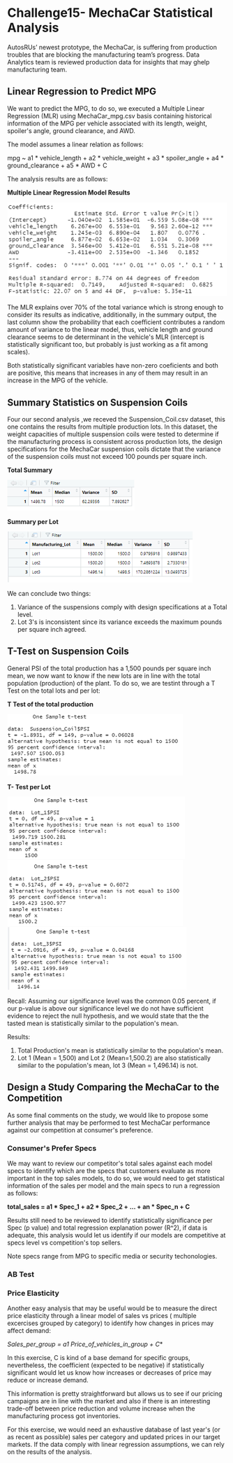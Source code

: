 # Challenge15- MechaCar Statistical Analysis

AutosRUs’ newest prototype, the MechaCar, is suffering from production troubles that are blocking the manufacturing team’s progress. Data Analytics team is reviewed production data for insights that may ghelp manufacturing team. 

## Linear Regression to Predict MPG

We want to predict the MPG, to do so, we executed a Multiple Linear Regression (MLR) using MechaCar_mpg.csv basis containing historical information of the MPG per vehicle associated with its length, weight, spoiler's angle, ground clearance, and AWD. 

The model assumes a linear relation as follows: 

mpg ~ a1 * vehicle_length + a2 * vehicle_weight + a3 * spoiler_angle + a4 * ground_clearance + a5 * AWD + C

The analysis results are as follows: 

**Multiple Linear Regression Model Results**


![MLR](MLR.png)

The MLR explains over 70% of the total variance which is strong enough to consider its results as indicative, additionally, in the summary output, the last column show the probability that each coefficient contributes a random amount of variance to the linear model, thus, vehicle length and ground clearance seems to de determinant in the vehicle's MLR (intercept is statistically significant too, but probably is just working as a fit among scales). 

Both statistically significant variables have non-zero coeficients and both are positive, this means that increases in any of them may result in an increase in the MPG of the vehicle. 

## Summary Statistics on Suspension Coils

Four our second analysis ,we receved the Suspension_Coil.csv dataset, this one contains the results from multiple production lots. In this dataset, the weight capacities of multiple suspension coils were tested to determine if the manufacturing process is consistent across production lots, the design specifications for the MechaCar suspension coils dictate that the variance of the suspension coils must not exceed 100 pounds per square inch. 

**Total Summary**


![Total_Summary](Total_Summary.png)

**Summary per Lot**


![LOT_Summary](LOT_Summary.png)

We can conclude two things: 

1) Variance of the suspensions comply with design specifications at a Total level. 
2) Lot 3's is inconsistent since its variance exceeds the maximum pounds per square inch agreed.


## T-Test on Suspension Coils

General PSI of the total production has a 1,500 pounds per square inch mean, we now want to know if the new lots are in line with the total population (production) of the plant. To do so, we are testint through a T Test on the total lots and per lot:  

**T Test of the total production**


![t_test_total](t_test_total.png)

**T- Test per Lot**


![t_test_1](t_test_1.png)
![t_test_2](t_test_2.png)
![t_test_3](t_test_3.png)

Recall: Assuming our significance level was the common 0.05 percent, if our p-value is above our significance level we do not have sufficient evidence to reject the null hypothesis, and we would state that the the tasted mean is statistically similar to the population's mean. 

Results: 

1) Total Production's mean is statistically similar to the population's mean. 
2) Lot 1 (Mean = 1,500) and Lot 2 (Mean=1,500.2) are also statistically similar to the population's mean, lot 3 (Mean = 1,496.14) is not. 


## Design a Study Comparing the MechaCar to the Competition

As some final comments on the study, we would like to propose some further analysis that may be performed to test MechaCar performance against our competition at consumer's preference.

### Consumer's Prefer Specs ###

We may want to review our competitor's total sales against each model specs to identify which are the specs that customers evaluate as more important in the top sales models, to do so, we would need to get statistical information of the sales per model and the main specs to run a regression as follows: 

**total_sales = a1 * Spec_1 + a2 * Spec_2 + ... + an * Spec_n + C**

Results still need to be reviewed to identify statistically significance per Spec (p value) and total regression explanation power (R^2), if data is adequate, this analysis would let us identify if our models are competitive at specs level vs competition's top sellers. 

Note specs range from MPG to specific media or security techonologies. 

### AB Test ###

### Price Elasticity ###

Another easy analysis that may be useful would be to measure the direct price elasticity through a linear model of sales vs prices ( multiple excercises grouped by category) to identify how changes in prices may affect demand: 

**Sales_per_group = a1* Price_of_vehicles_in_group + C**

In this exercise, C is kind of a base demand for specific groups, nevertheless, the coefficient (expected to be negative) if statistically significant would let us know how increases or decreases of price may reduce or increase demand. 

This information is pretty straightforward but allows us to see if our pricing campaigns are in line with the market and also if there is an interesting trade-off between price reduction and volume increase when the manufacturing process got inventories. 

For this exercise, we would need an exhaustive database of last year's (or as recent as possible) sales per category and updated prices in our target markets. If the data comply with linear regression assumptions, we can rely on the results of the analysis. 
